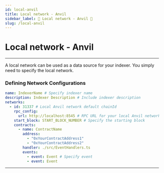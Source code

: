```yaml
---
id: local-anvil
title: Local network - Anvil
sidebar_label: 👷 Local network - Anvil 👷
slug: /local-anvil
---
```


# Local network - Anvil

---

A local network can be used as a data source for your indexer. You simply need to specify the local network.

### Defining Network Configurations

```yaml
name: IndexerName # Specify indexer name
description: Indexer Description # Include indexer description
networks:
  - id: 31337 # Local Anvil network default chainId
    rpc_config:
      url: http://localhost:8545 # RPC URL for your local Anvil network
    start_block: START_BLOCK_NUMBER # Specify the starting block
    contracts:
      - name: ContractName
        address:
          - "0xYourContractAddress1"
          - "0xYourContractAddress2"
        handler: ./src/EventHandlers.ts
        events:
          - event: Event # Specify event
          - event: Event
```

---
